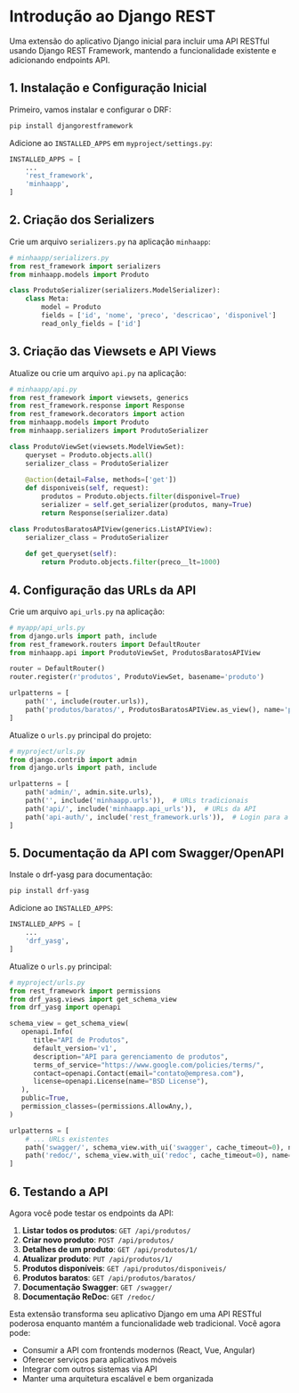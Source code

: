 # Introdução ao Django REST

Uma extensão do aplicativo Django inicial para incluir uma API RESTful usando Django REST Framework, mantendo a funcionalidade existente e adicionando endpoints API.

## 1. Instalação e Configuração Inicial

Primeiro, vamos instalar e configurar o DRF:

```bash
pip install djangorestframework
```

Adicione ao `INSTALLED_APPS` em `myproject/settings.py`:

```python
INSTALLED_APPS = [
    ...
    'rest_framework',
    'minhaapp',
]
```

## 2. Criação dos Serializers

Crie um arquivo `serializers.py` na aplicação `minhaapp`:

```python
# minhaapp/serializers.py
from rest_framework import serializers
from minhaapp.models import Produto

class ProdutoSerializer(serializers.ModelSerializer):
    class Meta:
        model = Produto
        fields = ['id', 'nome', 'preco', 'descricao', 'disponivel']
        read_only_fields = ['id']
```

## 3. Criação das Viewsets e API Views

Atualize ou crie um arquivo `api.py` na aplicação:

```python
# minhaapp/api.py
from rest_framework import viewsets, generics
from rest_framework.response import Response
from rest_framework.decorators import action
from minhaapp.models import Produto
from minhaapp.serializers import ProdutoSerializer

class ProdutoViewSet(viewsets.ModelViewSet):
    queryset = Produto.objects.all()
    serializer_class = ProdutoSerializer
    
    @action(detail=False, methods=['get'])
    def disponiveis(self, request):
        produtos = Produto.objects.filter(disponivel=True)
        serializer = self.get_serializer(produtos, many=True)
        return Response(serializer.data)

class ProdutosBaratosAPIView(generics.ListAPIView):
    serializer_class = ProdutoSerializer
    
    def get_queryset(self):
        return Produto.objects.filter(preco__lt=1000)
```

## 4. Configuração das URLs da API

Crie um arquivo `api_urls.py` na aplicação:

```python
# myapp/api_urls.py
from django.urls import path, include
from rest_framework.routers import DefaultRouter
from minhaapp.api import ProdutoViewSet, ProdutosBaratosAPIView

router = DefaultRouter()
router.register(r'produtos', ProdutoViewSet, basename='produto')

urlpatterns = [
    path('', include(router.urls)),
    path('produtos/baratos/', ProdutosBaratosAPIView.as_view(), name='produtos-baratos'),
]
```

Atualize o `urls.py` principal do projeto:

```python
# myproject/urls.py
from django.contrib import admin
from django.urls import path, include

urlpatterns = [
    path('admin/', admin.site.urls),
    path('', include('minhaapp.urls')),  # URLs tradicionais
    path('api/', include('minhaapp.api_urls')),  # URLs da API
    path('api-auth/', include('rest_framework.urls')),  # Login para a API
]
```

## 5. Documentação da API com Swagger/OpenAPI

Instale o drf-yasg para documentação:

```bash
pip install drf-yasg
```

Adicione ao `INSTALLED_APPS`:

```python
INSTALLED_APPS = [
    ...
    'drf_yasg',
]
```

Atualize o `urls.py` principal:

```python
# myproject/urls.py
from rest_framework import permissions
from drf_yasg.views import get_schema_view
from drf_yasg import openapi

schema_view = get_schema_view(
   openapi.Info(
      title="API de Produtos",
      default_version='v1',
      description="API para gerenciamento de produtos",
      terms_of_service="https://www.google.com/policies/terms/",
      contact=openapi.Contact(email="contato@empresa.com"),
      license=openapi.License(name="BSD License"),
   ),
   public=True,
   permission_classes=(permissions.AllowAny,),
)

urlpatterns = [
    # ... URLs existentes
    path('swagger/', schema_view.with_ui('swagger', cache_timeout=0), name='schema-swagger-ui'),
    path('redoc/', schema_view.with_ui('redoc', cache_timeout=0), name='schema-redoc'),
]
```

## 6. Testando a API

Agora você pode testar os endpoints da API:

1. **Listar todos os produtos**: `GET /api/produtos/`
2. **Criar novo produto**: `POST /api/produtos/`
3. **Detalhes de um produto**: `GET /api/produtos/1/`
4. **Atualizar produto**: `PUT /api/produtos/1/`
5. **Produtos disponíveis**: `GET /api/produtos/disponiveis/`
6. **Produtos baratos**: `GET /api/produtos/baratos/`
7. **Documentação Swagger**: `GET /swagger/`
8. **Documentação ReDoc**: `GET /redoc/`

Esta extensão transforma seu aplicativo Django em uma API RESTful poderosa enquanto mantém a funcionalidade web tradicional. Você agora pode:

- Consumir a API com frontends modernos (React, Vue, Angular)
- Oferecer serviços para aplicativos móveis
- Integrar com outros sistemas via API
- Manter uma arquitetura escalável e bem organizada
